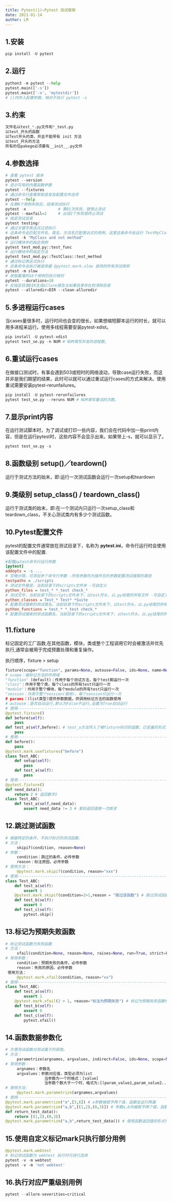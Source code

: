 ```yaml
---
title: Pytest(1)—Pytest 测试框架
date: 2021-01-14
author: LM
---
```


## 1.安装

```python
pip install -U pytest
```

## 2.运行

```python
python3 -m pytest --help
pytest.main(['-s'])
pytest.main(['-x', 'mytestdir'])
# []内传入配置参数，相对于执行 pytest -s 
```

## 3.约束

```python
文件名以test_*.py文件和*_test.py
以test_开头的函数
以Test开头的类，并且不能带有 init 方法
以test_开头的方法
所有的包pakege必须要有__init__.py文件
```

## 4.参数选择

```python
# 查看 pytest 版本
pytest --version
# 显示可用的内置函数参数
pytest --fixtures
# 通过命令行查看帮助信息及配置文件选项
pytest --help
# 在第N个用例失败后，结束测试执行
pytest -x              # 第01次失败，就停止测试
pytest --maxfail=2     # 出现2个失败就终止测试
# 指定测试目录
pytest testing/
# 通过关键字表达式过滤执行
# 这条命令会匹配文件名、类名、方法名匹配表达式的用例，这里这条命令会运行 TestMyClass.test_something， 不会执行 TestMyClass.test_method_simple
pytest -k "MyClass and not method"
# 运行模块中的指定用例
pytest test_mod.py::test_func
# 运行模块中的指定方法
pytest test_mod.py::TestClass::test_method
# 通过标记表达式执行
# 这条命令会执行被装饰器 @pytest.mark.slow 装饰的所有测试用例
pytest -m slow
# 获取最慢的10个用例的执行耗时
pytest --durations=10
# 在指定目录DIR生成allure报告与如果目录存在则清除目录
pytest --alluredir=DIR --clean-alluredir
```

## 5.多进程运行cases

当cases量很多时，运行时间也会变的很长，如果想缩短脚本运行的时长，就可以用多进程来运行。使用多线程需要安装pytest-xdist。

```python
pip install -U pytest-xdist
pytest test_se.py -n NUM # NUM填写并发的进程数。
```

## 6.重试运行cases

在做接口测试时，有事会遇到503或短时的网络波动，导致case运行失败，而这并非是我们期望的结果，此时可以就可以通过重试运行cases的方式来解决。使用重试需要安装pytest-rerunfailures。

```python
pip install -U pytest-rerunfailures
pytest test_se.py --reruns NUM # NUM填写重试的次数。
```

## 7.显示print内容

在运行测试脚本时，为了调试或打印一些内容，我们会在代码中加一些print内容，但是在运行pytest时，这些内容不会显示出来。如果带上-s，就可以显示了。

```python
pytest test_se.py -s
```

## 8.函数级别 setup()／teardown()

运行于测试方法的始末，即:运行一次测试函数会运行一次setup和teardown

## 9.类级别 setup_class() /  teardown_class()

运行于测试类的始末，即:在一个测试内只运行一次setup_class和teardown_class，不关心测试类内有多少个测试函数。

## 10.Pytest配置文件

pytest的配置文件通常放在测试目录下，名称为 **pytest.ini**，命令行运行时会使用该配置文件中的配置.

```ini
#配置pytest命令行运行参数
[pytest]
addopts = -s ... 
# 空格分隔，可添加多个命令行参数 -所有参数均为插件包的参数配置测试搜索的路径
testpaths = ./scripts  
# 测试文件路径，当前目录下的scripts文件夹 -可自定义
python_files = test_* *_test check_* 
# 测试文件，当前目录下的scripts文件夹下，以test开头，以.py结尾的所有文件 -可自定义
python_classes = Test_* Test* *Suite
# 配置测试搜索的测试类名，当前目录下的scripts文件夹下，以test开头，以.py结尾的所有文件中，以Test开头的类 -可自定义
python_functions = test_* *_test check_*
# 配置测试搜索的测试函数名，当前目录下的scripts文件夹下，以test开头，以.py结尾的所有文件中，以Test开头的类内，以test_开头的方法
```

## 11.fixture

标记固定的工厂函数,在其他函数，模块，类或整个工程调用它时会被激活并优先执行,通常会被用于完成预置处理和重复操作。

执行顺序，fixture > setup

```python
fixture(scope="function", params=None, autouse=False, ids=None, name=None)
# scope：被标记方法的作用域 
"function" (default)：作用于每个测试方法，每个test都运行一次
"class"：作用于整个类，每个class的所有test只运行一次
"module"：作用于整个模块，每个module的所有test只运行一次
"session：作用于整个session(慎用)，每个session只运行一次
# params：(list类型)提供参数数据，供调用标记方法的函数使用
# autouse：是否自动运行,默认为False不运行,设置为True自动运行
# 使用----------------------------------------------------------------------
@pytest.fixture()
def before(self):
    pass
def test_a(self,before): # ️test_a方法传入了被fixture标识的函数，已变量的形式
    pass
# 使用----------------------------------------------------------------------
def before():
    pass
@pytest.mark.usefixtures("before")
class Test_ABC:
    def setup(self):
        pass
    def test_a(self):
        pass
# 使用----------------------------------------------------------------------
@pytest.fixture()
def need_data():
    return 2 # 返回数字2
class Test_ABC:
    def test_a(self,need_data):
        assert need_data != 3 # 拿到返回值做一次断言
```

## 12.跳过测试函数

```python
# 根据特定的条件，不执行标识的测试函数.
# 方法：
     skipif(condition, reason=None)
# 参数：
     condition：跳过的条件，必传参数
     reason：标注原因，必传参数
# 使用方法：
     @pytest.mark.skipif(condition, reason="xxx") 
# 使用----------------------------------------------------------------------
class Test_ABC:    
    def test_a(self):
        assert 1
    @pytest.mark.skipif(condition=2>1,reason = "跳过该函数") # 跳过测试函数test_b
    def test_b(self):
        assert 0
    def test_c(self):
        pytest.skip()
```

## 13.标记为预期失败函数

```python
# 标记测试函数为失败函数
# 方法：
     xfail(condition=None, reason=None, raises=None, run=True, strict=False)
# 常用参数：
     condition：预期失败的条件，必传参数
     reason：失败的原因，必传参数
 使用方法：
     @pytest.mark.xfail(condition, reason="xx")
# 使用----------------------------------------------------------------------
class Test_ABC:
    def test_a(self):
        assert 1
    @pytest.mark.xfail(2 > 1, reason="标注为预期失败") # 标记为预期失败函数test_b
    def test_b(self):
        assert 0
    def test_c(self):
        pytest.xfail()
```

## 14.函数数据参数化

```python
# 方便测试函数对测试属于的获取。
# 方法：
     parametrize(argnames, argvalues, indirect=False, ids=None, scope=None)
# 常用参数：
     argnames：参数名
     argvalues：参数对应值，类型必须为list
                 当参数为一个时格式：[value]
                 当参数个数大于一个时，格式为:[(param_value1,param_value2.....),(param_value1,param_value2.....)]
# 使用方法:
     @pytest.mark.parametrize(argnames,argvalues)
# 使用----------------------------------------------------------------------
@pytest.mark.parametrize("a",[3,6]) # a参数被赋予两个值，函数会运行两遍
@pytest.mark.parametrize("a,b",[(1,2),(0,3)]) # 参数a,b均被赋予两个值，函数会运行两遍
def return_test_data():
    return [(1,2),(0,3)]
@pytest.mark.parametrize("a,b",return_test_data()) # 使用函数返回值的形式传入参数值
```

## 15.使用自定义标记mark只执行部分用例

```python
@pytest.mark.webtest
# 标记测试函数为 webtest 执行时可进行选择
pytest -v -m webtest
pytest -v -m 'not webtest'
```

## 16.执行对应严重级别用例

```python
pytest --allure-severities=critical
```

